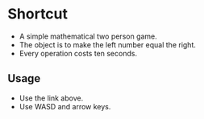 # Shortcut

- A simple mathematical two person game.
- The object is to make the left number equal the right.
- Every operation costs ten seconds.

## Usage

- Use the link above.
- Use WASD and arrow keys.
